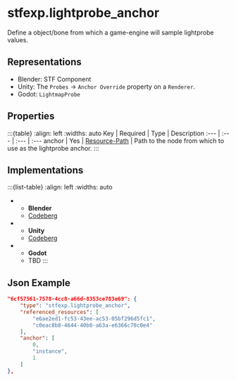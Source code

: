 # stfexp.lightprobe_anchor
Define a object/bone from which a game-engine will sample lightprobe values.

## Representations
* Blender: STF Component
* Unity: The `Probes` -> `Anchor Override` property on a `Renderer`.
* Godot: `LightmapProbe`

## Properties
:::{table}
:align: left
:widths: auto
Key | Required | Type | Description
:--- | :--- | :--- | :---
anchor | Yes | [Resource-Path](../../format/stf_format.md#resource-path) | Path to the node from which to use as the lightprobe anchor.
:::

## Implementations
:::{list-table}
:align: left
:widths: auto
*	- **Blender**
	- [Codeberg](https://codeberg.org/emperorofmars/stf_blender/src/branch/master/stfblender/stf_modules/expanded/stfexp_constraint_twist.py)
*	- **Unity**
	- [Codeberg](https://codeberg.org/emperorofmars/stf_unity/src/branch/master/Runtime/Modules/Modules_Expanded/STFEXP_Constraint_Twist.cs)
*	- **Godot**
	- TBD
:::

## Json Example
```json
"6cf57561-7578-4cc8-a66d-8353ce783e69": {
	"type": "stfexp.lightprobe_anchor",
	"referenced_resources": [
		"e6ae2ed1-fc53-43ee-ac53-05bf296d5fc1",
		"c0eac8b8-4644-40b0-a63a-e6366c70c0e4"
	],
	"anchor": [
		0,
		"instance",
		1
	]
},
```
